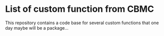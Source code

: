 # List of custom function from CBMC

This repository contains a code base for several custom functions that one day maybe will be a package... 
